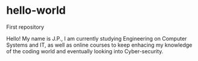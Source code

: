 # hello-world
First repository 

Hello! My name is J.P., I am currently studying Engineering on Computer Systems and IT, as well as online courses to keep enhacing my knowledge of the coding world and eventually looking into Cyber-security.
